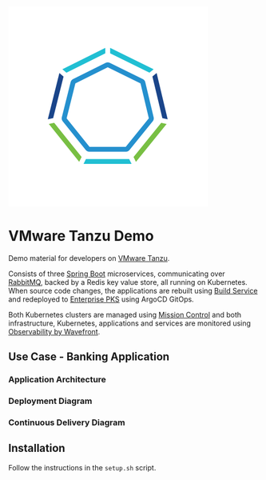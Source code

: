 ![Tanzu](tanzu-logo.png)

# VMware Tanzu Demo

Demo material for developers on [VMware Tanzu](https://tanzu.vmware.com/).

Consists of three [Spring Boot](https://spring.io) microservices, communicating over [RabbitMQ](), backed by a Redis key value store, all running on Kubernetes.
When source code changes, the applications are rebuilt using [Build Service](https://tanzu.vmware.com/build-service) and redeployed to [Enterprise PKS](https://cloud.vmware.com/vmware-enterprise-pks) using ArgoCD GitOps.

Both Kubernetes clusters are managed using [Mission Control](https://tanzu.vmware.com/mission-control) and both infrastructure, Kubernetes, applications and services are monitored using [Observability by Wavefront](https://tanzu.vmware.com/observability).

## Use Case - Banking Application

### Application Architecture

### Deployment Diagram

### Continuous Delivery Diagram

## Installation

Follow the instructions in the `setup.sh` script.

